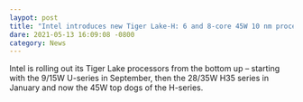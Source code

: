 ```yaml
---
laypot: post
title: "Intel introduces new Tiger Lake-H: 6 and 8-core 45W 10 nm processors for high end laptops."
dare: 2021-05-13 16:09:08 -0800
category: News
---
```

Intel is rolling out its Tiger Lake processors from the bottom up – starting with the 9/15W U-series in September, then the 28/35W H35 series in January and now the 45W top dogs of the H-series.